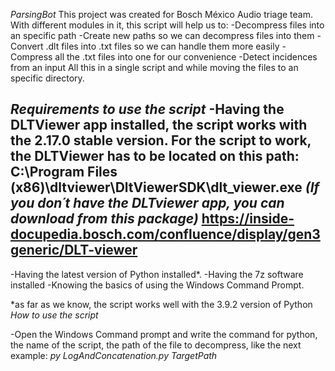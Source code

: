*ParsingBot*
This project was created for Bosch México Audio triage team. With different modules in it, this script will help us to:
-Decompress files into an specific path
-Create new paths so we can decompress files into them
-Convert .dlt files into .txt files so we can handle them more easily
-Compress all the .txt files into one for our convenience
-Detect incidences from an input
All this in a single script and while moving the files to an specific directory.

*Requirements to use the script*
-Having the DLTViewer app installed, the script works with the 2.17.0 stable version. For the script to work, the DLTViewer has to be located on this path: C:\Program Files (x86)\dltviewer\DltViewerSDK\dlt_viewer.exe
*(If you don´t have the DLTviewer app, you can download from this package)* https://inside-docupedia.bosch.com/confluence/display/gen3generic/DLT-viewer
-
-Having the latest version of Python installed*.
-Having the 7z software installed
-Knowing the basics of using the Windows Command Prompt.

*as far as we know, the script works well with the 3.9.2 version of Python
*How to use the script*

-Open the Windows Command prompt and write the command for python, the name of the script, the path of the file to decompress, like the next example:
 *py LogAndConcatenation.py TargetPath*
 
